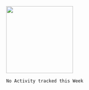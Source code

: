 <img height="180em" src="https://github-readme-stats.vercel.app/api?username=akakshuki&show_icons=true&hide_border=true&&count_private=true&include_all_commits=true" />


<!--START_SECTION:waka-->

```text
No Activity tracked this Week
```
<!--END_SECTION:waka-->
